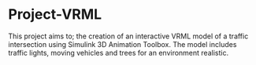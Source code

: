 # Project-VRML
 This project aims to; the creation of an interactive VRML model of a traffic intersection using Simulink 3D Animation Toolbox. The model includes traffic lights, moving vehicles and trees for an environment realistic.
